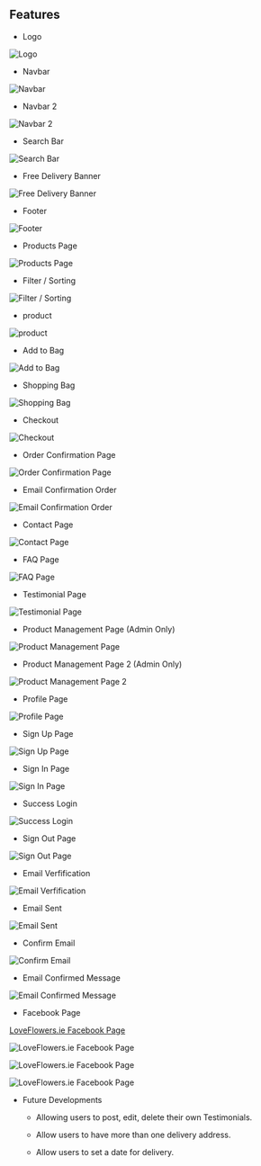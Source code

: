 ## Features

- Logo

![Logo](media/readme/logo.jpg)

- Navbar

![Navbar](media/readme/navbar.jpg)

- Navbar 2

![Navbar 2](media/readme/navbar2.jpg)

- Search Bar

![Search Bar](media/readme/search_bar.jpg)

- Free Delivery Banner

![Free Delivery Banner](media/readme/free_delivery_banner.jpg)

- Footer

![Footer](media/readme/footer.jpg)

- Products Page

![Products Page](media/readme/products_page.jpg)

- Filter / Sorting

![Filter / Sorting](media/readme/filter.jpg)

- product

![product](media/readme/product.jpg)

- Add to Bag

![Add to Bag](media/readme/add_to_bag.jpg)

- Shopping Bag

![Shopping Bag](media/readme/shopping_bag.jpg)

- Checkout

![Checkout](media/readme/checkout_page.jpg)

- Order Confirmation Page

![Order Confirmation Page](media/readme/order_confirmation_page.jpg)

- Email Confirmation Order

![Email Confirmation Order](media/readme/email_confirmation_order.jpg)

- Contact Page

![Contact Page](media/readme/contact_page.jpg)

- FAQ Page

![FAQ Page](media/readme/faq_page.jpg)

- Testimonial Page

![Testimonial Page](media/readme/testimonial_page.jpg)

- Product Management Page (Admin Only)

![Product Management Page](media/readme/product_management_page.jpg)

- Product Management Page 2 (Admin Only)

![Product Management Page 2](media/readme/product_management_page2.jpg)

- Profile Page

![Profile Page](media/readme/profile_page.jpg)

- Sign Up Page

![Sign Up Page](media/readme/sign_up_page.jpg)

- Sign In Page

![Sign In Page](media/readme/sign_in_page.jpg)

- Success Login

![Success Login](media/readme/success_login.jpg)

- Sign Out Page

![Sign Out Page](media/readme/sign_out_page.jpg)

- Email Verfification

![Email Verfification](media/readme/email_verification.jpg)

- Email Sent

![Email Sent](media/readme/email_sent.jpg)

- Confirm Email

![Confirm Email](media/readme/confirm_email.jpg)

- Email Confirmed Message

![Email Confirmed Message](media/readme/email_confirmed_message.jpg)

- Facebook Page

[LoveFlowers.ie Facebook Page](https://www.facebook.com/profile.php?id=61562084902681)

![LoveFlowers.ie Facebook Page](media/readme/facebook.jpg)

![LoveFlowers.ie Facebook Page](media/readme/facebook1.jpg)

![LoveFlowers.ie Facebook Page](media/readme/facebook2.jpg)


- Future Developments

    - Allowing users to post, edit, delete their own Testimonials.

    - Allow users to have more than one delivery address. 

    - Allow users to set a date for delivery. 
